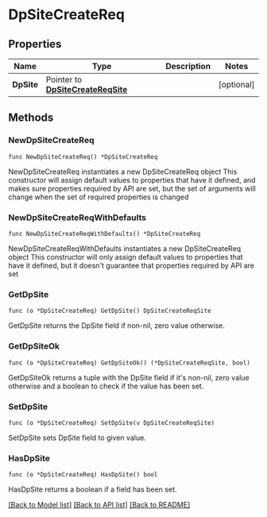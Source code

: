 # DpSiteCreateReq

## Properties

Name | Type | Description | Notes
------------ | ------------- | ------------- | -------------
**DpSite** | Pointer to [**DpSiteCreateReqSite**](DpSiteCreateReqSite.md) |  | [optional] 

## Methods

### NewDpSiteCreateReq

`func NewDpSiteCreateReq() *DpSiteCreateReq`

NewDpSiteCreateReq instantiates a new DpSiteCreateReq object
This constructor will assign default values to properties that have it defined,
and makes sure properties required by API are set, but the set of arguments
will change when the set of required properties is changed

### NewDpSiteCreateReqWithDefaults

`func NewDpSiteCreateReqWithDefaults() *DpSiteCreateReq`

NewDpSiteCreateReqWithDefaults instantiates a new DpSiteCreateReq object
This constructor will only assign default values to properties that have it defined,
but it doesn't guarantee that properties required by API are set

### GetDpSite

`func (o *DpSiteCreateReq) GetDpSite() DpSiteCreateReqSite`

GetDpSite returns the DpSite field if non-nil, zero value otherwise.

### GetDpSiteOk

`func (o *DpSiteCreateReq) GetDpSiteOk() (*DpSiteCreateReqSite, bool)`

GetDpSiteOk returns a tuple with the DpSite field if it's non-nil, zero value otherwise
and a boolean to check if the value has been set.

### SetDpSite

`func (o *DpSiteCreateReq) SetDpSite(v DpSiteCreateReqSite)`

SetDpSite sets DpSite field to given value.

### HasDpSite

`func (o *DpSiteCreateReq) HasDpSite() bool`

HasDpSite returns a boolean if a field has been set.


[[Back to Model list]](../README.md#documentation-for-models) [[Back to API list]](../README.md#documentation-for-api-endpoints) [[Back to README]](../README.md)


